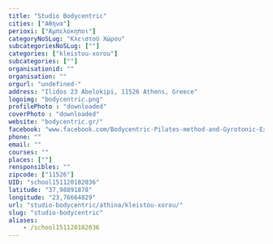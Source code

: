 ```yaml
---
title: "Studio Bodycentric"
cities: ["Αθήνα"]
perioxi: ["Αμπελόκηποι"]
categoryNoSLug: "Κλειστού Χώρου"
subcategoriesNoSLug: [""]
categories: ["kleistou-xorou"]
subcategories: [""]
organisationid: ""
organisation: ""
orgurl: "undefined-"
address: "Ilidos 23 Abelokipi, 11526 Athens, Greece"
logoimg: "bodycentric.png"
profilePhoto : "downloaded"
coverPhoto : "downloaded"
website: "bodycentric.gr/"
facebook: "www.facebook.com/Bodycentric-Pilates-method-and-Gyrotonic-Expansion-System/108501812555765"
phone: ""
email: ""
courses: ""
places: [""]
rensponsibles: ""
zipcode: ["11526"]
UID: "school151120182036"
latitude: "37,98891878"
longitude: "23,76664829"
url: "studio-bodycentric/athina/kleistou-xorou/"
slug: "studio-bodycentric"
aliases:
    - /school151120182036
---
```





